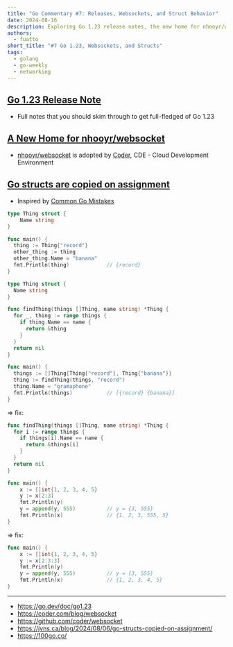 ```yaml
---
title: "Go Commentary #7: Releases, Websockets, and Struct Behavior"
date: 2024-08-16
description: Exploring Go 1.23 release notes, the new home for nhooyr/websocket, and common mistakes with Go structs and slices.
authors:
  - fuatto
short_title: "#7 Go 1.23, Websockets, and Structs"
tags:
  - golang
  - go-weekly
  - networking
---
```


## [Go 1.23 Release Note](https://go.dev/doc/go1.23)

- Full notes that you should skim through to get full-fledged of Go 1.23

## [A New Home for nhooyr/websocket](https://coder.com/blog/websocket)

- [nhooyr/websocket](https://github.com/nhooyr/websocket) is adopted by [Coder](https://coder.com/), CDE - Cloud Development Environment

## [Go structs are copied on assignment ](https://jvns.ca/blog/2024/08/06/go-structs-copied-on-assignment/)

- Inspired by [Common Go Mistakes](https://100go.co/)

```go
type Thing struct {
    Name string
}

func main() {
  thing := Thing{"record"}
  other_thing := thing
  other_thing.Name = "banana"
  fmt.Println(thing)            // {record}
}
```

```go
type Thing struct {
  Name string
}

func findThing(things []Thing, name string) *Thing {
  for _, thing := range things {
    if thing.Name == name {
      return &thing
    }
  }
  return nil
}

func main() {
  things := []Thing{Thing{"record"}, Thing{"banana"}}
  thing := findThing(things, "record")
  thing.Name = "gramaphone"
  fmt.Println(things)           // [{record} {banana}]
}
```

=> fix:

```go
func findThing(things []Thing, name string) *Thing {
  for i := range things {
    if things[i].Name == name {
      return &things[i]
    }
  }
  return nil
}
```

```go
func main() {
	x := []int{1, 2, 3, 4, 5}
	y := x[2:3]
	fmt.Println(y)
	y = append(y, 555)          // y = {3, 555}
	fmt.Println(x)              // {1, 2, 3, 555, 5}
}
```

=> fix:

```go
func main() {
	x := []int{1, 2, 3, 4, 5}
	y := x[2:3:3]
	fmt.Println(y)
	y = append(y, 555)          // y = {3, 555}
	fmt.Println(x)              // {1, 2, 3, 4, 5}
}
```

---

- https://go.dev/doc/go1.23
- https://coder.com/blog/websocket
- https://github.com/coder/websocket
- https://jvns.ca/blog/2024/08/06/go-structs-copied-on-assignment/
- https://100go.co/
